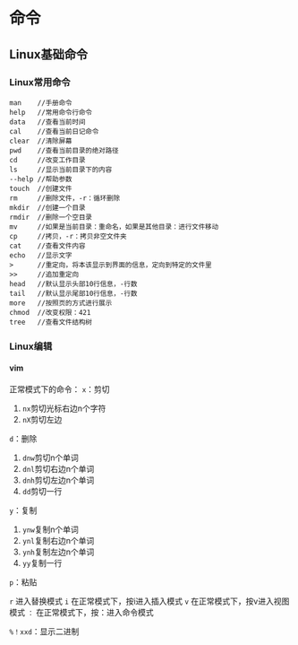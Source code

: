# 命令

## Linux基础命令

### Linux常用命令

```shell
man    //手册命令
help   //常用命令行命令
data   //查看当前时间
cal    //查看当前日记命令
clear  //清除屏幕
pwd    //查看当前目录的绝对路径
cd     //改变工作目录
ls     //显示当前目录下的内容
--help //帮助参数
touch  //创建文件
rm     //删除文件，-r：循环删除
mkdir  //创建一个目录
rmdir  //删除一个空目录
mv     //如果是当前目录：重命名，如果是其他目录：进行文件移动
cp     //拷贝，-r：拷贝非空文件夹
cat    //查看文件内容
echo   //显示文字
>      //重定向，将本该显示到界面的信息，定向到特定的文件里
>>     //追加重定向
head   //默认显示头部10行信息，-行数
tail   //默认显示尾部10行信息，-行数
more   //按照页的方式进行展示
chmod  //改变权限：421
tree   //查看文件结构树
```

### Linux编辑

#### vim

正常模式下的命令：
`x`：剪切

1. `nx`剪切光标右边n个字符
2. `nX`剪切左边

`d`：删除

1. `dnw`剪切n个单词
2. `dnl`剪切右边n个单词
3. `dnh`剪切左边n个单词
4. `dd`剪切一行

`y`：复制

1. `ynw`复制n个单词
2. `ynl`复制右边n个单词
3. `ynh`复制左边n个单词
4. `yy`复制一行

`p`：粘贴

`r`  进入替换模式
`i`  在正常模式下，按i进入插入模式
`v`  在正常模式下，按v进入视图模式
`：` 在正常模式下，按：进入命令模式

`%！xxd`：显示二进制